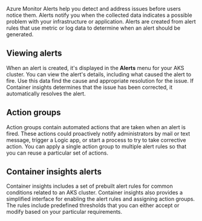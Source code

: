 Azure Monitor Alerts help you detect and address issues before users notice them. Alerts notify you when the collected data indicates a possible problem with your infrastructure or application. Alerts are created from alert rules that use metric or log data to determine when an alert should be generated.

## Viewing alerts

When an alert is created, it's displayed in the **Alerts** menu for your AKS cluster. You can view the alert's details, including what caused the alert to fire. Use this data find the cause and appropriate resolution for the issue. If Container insights determines that the issue has been corrected, it automatically resolves the alert.

## Action groups

Action groups contain automated actions that are taken when an alert is fired. These actions could proactively notify administrators by mail or text message, trigger a Logic app, or start a process to try to take corrective action. You can apply a single action group to multiple alert rules so that you can reuse a particular set of actions.

## Container insights alerts

Container insights includes a set of prebuilt alert rules for common conditions related to an AKS cluster. Container insights also provides a simplified interface for enabling the alert rules and assigning action groups. The rules include predefined thresholds that you can either accept or modify based on your particular requirements.

